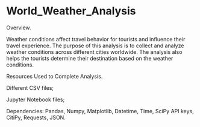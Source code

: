 # World_Weather_Analysis
Overview.
  
  Weather conditions affect travel behavior for tourists and influence their travel experience. The purpose of this analysis is to collect and analyze weather conditions across different cities worldwide. The analysis also helps the tourists determine their destination based on the weather conditions.

Resources Used to Complete Analysis.

Different CSV files;

Jupyter Notebook files;

Dependencies: Pandas, Numpy, Matplotlib, Datetime, Time, SciPy API keys, CitiPy, Requests, JSON.
